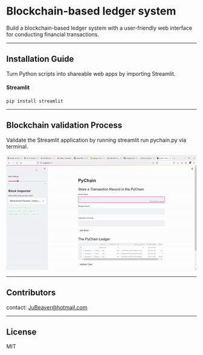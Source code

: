 # Blockchain-based ledger system

Build a blockchain-based ledger system with a user-friendly web interface for conducting financial transactions.

---

## Installation Guide

Turn Python scripts into shareable web apps by importing Streamlit.
    
   #### Streamlit
    pip install streamlit

---

## Blockchain validation Process

Validate the Streamlit application by running streamlit run pychain.py via terminal. 

![markdown_image](https://github.com/JuneB2021/Module-18-Challenge/blob/main/BlockchainLedgerSystem.gif)

---

## Contributors

contact: JuBeaver@hotmail.com

---

## License

MIT
